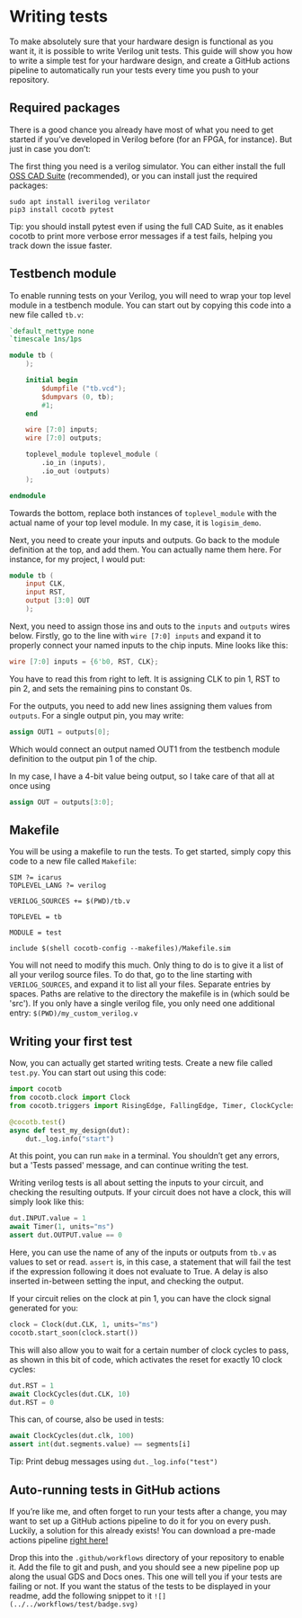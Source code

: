 # Writing tests

To make absolutely sure that your hardware design is functional as you want it, it is possible to write Verilog unit tests. This guide will show you how to write a simple test for your hardware design, and create a GitHub actions pipeline to automatically run your tests every time you push to your repository.

## Required packages

There is a good chance you already have most of what you need to get started if you’ve developed in Verilog before (for an FPGA, for instance). But just in case you don’t:

The first thing you need is a verilog simulator. You can either install the full [OSS CAD Suite](https://github.com/YosysHQ/oss-cad-suite-build) (recommended), or you can install just the required packages:

```
sudo apt install iverilog verilator
pip3 install cocotb pytest
```

Tip: you should install pytest even if using the full CAD Suite, as it enables cocotb to print more verbose error messages if a test fails, helping you track down the issue faster.

## Testbench module

To enable running tests on your Verilog, you will need to wrap your top level module in a testbench module. You can start out by copying this code into a new file called `tb.v`:

```verilog
`default_nettype none
`timescale 1ns/1ps

module tb (
	);

	initial begin
		$dumpfile ("tb.vcd");
		$dumpvars (0, tb);
		#1;
	end

	wire [7:0] inputs;
	wire [7:0] outputs;

	toplevel_module toplevel_module (
		.io_in (inputs),
		.io_out (outputs)
	);

endmodule
```

Towards the bottom, replace both instances of `toplevel_module` with the actual name of your top level module. In my case, it is `logisim_demo`.

Next, you need to create your inputs and outputs. Go back to the module definition at the top, and add them. You can actually name them here. For instance, for my project, I would put:

```verilog
module tb (
	input CLK,
	input RST,
	output [3:0] OUT
	);
```

Next, you need to assign those ins and outs to the `inputs` and `outputs` wires below. Firstly, go to the line with `wire [7:0] inputs` and expand it to properly connect your named inputs to the chip inputs. Mine looks like this:
```verilog
wire [7:0] inputs = {6'b0, RST, CLK};
```

You have to read this from right to left. It is assigning CLK to pin 1, RST to pin 2, and sets the remaining pins to constant 0s.

For the outputs, you need to add new lines assigning them values from `outputs`. For a single output pin, you may write:
```verilog
assign OUT1 = outputs[0];
```

Which would connect an output named OUT1 from the testbench module definition to the output pin 1 of the chip.

In my case, I have a 4-bit value being output, so I take care of that all at once using
```verilog
assign OUT = outputs[3:0];
```

## Makefile

You will be using a makefile to run the tests. To get started, simply copy this code to a new file called `Makefile`:
```
SIM ?= icarus
TOPLEVEL_LANG ?= verilog

VERILOG_SOURCES += $(PWD)/tb.v

TOPLEVEL = tb

MODULE = test

include $(shell cocotb-config --makefiles)/Makefile.sim
```

You will not need to modify this much. Only thing to do is to give it a list of all your verilog source files. To do that, go to the line starting with `VERILOG_SOURCES`, and expand it to list all your files. Separate entries by spaces. Paths are relative to the directory the makefile is in (which sould be 'src'). If you only have a single verilog file, you only need one additional entry: `$(PWD)/my_custom_verilog.v`

## Writing your first test

Now, you can actually get started writing tests. Create a new file called `test.py`. You can start out using this code:
```python
import cocotb
from cocotb.clock import Clock
from cocotb.triggers import RisingEdge, FallingEdge, Timer, ClockCycles

@cocotb.test()
async def test_my_design(dut):
    dut._log.info("start")
```

At this point, you can run `make` in a terminal. You shouldn’t get any errors, but a 'Tests passed' message, and can continue writing the test.

Writing verilog tests is all about setting the inputs to your circuit, and checking the resulting outputs. If your circuit does not have a clock, this will simply look like this:
```python
dut.INPUT.value = 1
await Timer(1, units="ms")
assert dut.OUTPUT.value == 0
```

Here, you can use the name of any of the inputs or outputs from `tb.v` as values to set or read. `assert` is, in this case, a statement that will fail the test if the expression following it does not evaluate to True. A delay is also inserted in-between setting the input, and checking the output.

If your circuit relies on the clock at pin 1, you can have the clock signal generated for you:
```python
clock = Clock(dut.CLK, 1, units="ms")
cocotb.start_soon(clock.start())
```

This will also allow you to wait for a certain number of clock cycles to pass, as shown in this bit of code, which activates the reset for exactly 10 clock cycles:
```python
dut.RST = 1
await ClockCycles(dut.CLK, 10)
dut.RST = 0
```

This can, of course, also be used in tests:
```python
await ClockCycles(dut.clk, 100)
assert int(dut.segments.value) == segments[i]
```

Tip: Print debug messages using `dut._log.info("test")`

## Auto-running tests in GitHub actions

If you’re like me, and often forget to run your tests after a change, you may want to set up a GitHub actions pipeline to do it for you on every push. Luckily, a solution for this already exists! You can download a pre-made actions pipeline [right here!](https://github.com/89Mods/tt02-logisim-example/blob/main/.github/workflows/test.yaml)

Drop this into the `.github/workflows` directory of your repository to enable it. Add the file to git and push, and you should see a new pipeline pop up along the usual GDS and Docs ones. This one will tell you if your tests are failing or not. If you want the status of the tests to be displayed in your readme, add the following snippet to it `![](../../workflows/test/badge.svg)`
